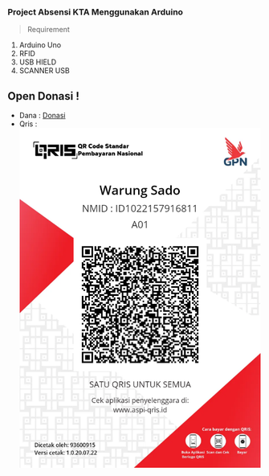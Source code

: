 
### Project Absensi KTA Menggunakan Arduino 

>Requirement
1. Arduino Uno
2. RFID
3. USB HIELD
4. SCANNER USB

## Open Donasi !

* Dana : [Donasi](https://link.dana.id/minta/2qqd671lqv7)
* Qris : ![qris](https://github.com/pbk-fkom/arduino-project/blob/main/qr_Warung%20Sado_20.07.22_1658325097.png)
